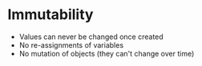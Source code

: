 # Immutability

<v-clicks>

* Values can never be changed once created
* No re-assignments of variables
* No mutation of objects (they can't change over time)

</v-clicks>
